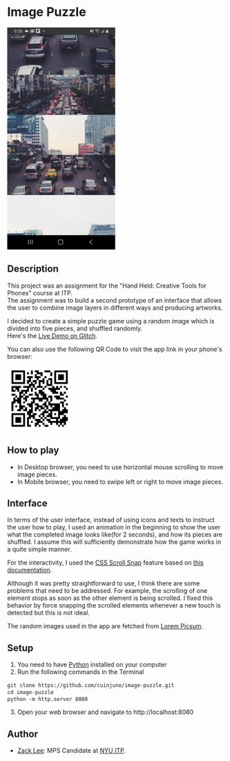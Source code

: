 # Image Puzzle
<img src="screenshot.jpeg" width="250"/>

## Description

This project was an assignment for the "Hand Held: Creative Tools for Phones" course at ITP.  
The assignment was to build a second prototype of an interface that allows the user to combine image layers in different ways and producing artworks.  

I decided to create a simple puzzle game using a random image which is divided into five pieces, and shuffled randomly.  
Here's the [Live Demo on Glitch](https://cuinjune-image-puzzle.glitch.me/).

You can also use the following QR Code to visit the app link in your phone's browser:

<img src="qrcode.png" width="150"/>

## How to play

- In Desktop browser, you need to use horizontal mouse scrolling to move image pieces.
- In Mobile browser, you need to swipe left or right to move image pieces.

## Interface

In terms of the user interface, instead of using icons and texts to instruct the user how to play, I used an animation in the beginning to show the user what the completed image looks like(for 2 seconds), and how its pieces are shuffled. I assume this will sufficiently demonstrate how the game works in a quite simple manner.

For the interactivity, I used the [CSS Scroll Snap](https://drafts.csswg.org/css-scroll-snap/) feature based on [this documentation](https://developers.google.com/web/updates/2018/07/css-scroll-snap).

Although it was pretty straightforward to use, I think there are some problems that need to be addressed. For example, the scrolling of one element stops as soon as the other element is being scrolled. I fixed this behavior by force snapping the scrolled elements whenever a new touch is detected but this is not ideal.

The random images used in the app are fetched from [Lorem Picsum](https://picsum.photos/).

## Setup

1. You need to have [Python](https://realpython.com/installing-python/) installed on your computer
2. Run the following commands in the Terminal
```
git clone https://github.com/cuinjune/image-puzzle.git
cd image-puzzle
python -m http.server 8080
```
3. Open your web browser and navigate to http://localhost:8080

## Author
* [Zack Lee](https://www.cuinjune.com/about): MPS Candidate at [NYU ITP](https://itp.nyu.edu).
